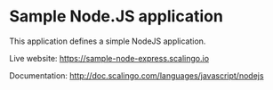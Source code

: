 Sample Node.JS application
==========================

This application defines a simple NodeJS application.

Live website: https://sample-node-express.scalingo.io

Documentation: http://doc.scalingo.com/languages/javascript/nodejs
